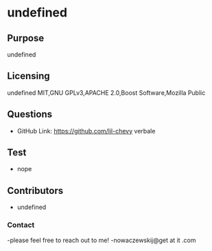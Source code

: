 # undefined
  ## Purpose

  undefined
  ## Licensing

  undefined
  MIT,GNU GPLv3,APACHE 2.0,Boost Software,Mozilla Public

  ## Questions

  - GitHub Link: https://github.com/lil-chevy verbale

  ## Test
  - nope

  ## Contributors

  - undefined

  ### Contact

  -please feel free to reach out to me!
  -nowaczewskij@get at it .com

